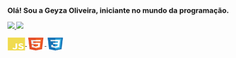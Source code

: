 ### Olá! Sou a Geyza Oliveira, iniciante no mundo da programação.
<div>
  <a href="">
<img height="180em" src="https://github-readme-stats.vercel.app/api?username=geyzaa&show_icons=true&theme=radical"/>
<img height="180em" src="https://github-readme-stats.vercel.app/api/top-langs/?username=geyzaa&layout-compact&langs_count-16&theme-16&theme=radical"/>
<!--<img src="https://github-readme-stats.vercel.app/api/top-langs/?username=geyzaa&hide_progress=true&layout-compact&langs_count-16&theme-16&theme=radical"/>-->
</div>
    
<div style="display: inline_block"><br>
  <img align="center" alt="Ge-Js" height="30" width="40" src="https://raw.githubusercontent.com/devicons/devicon/master/icons/javascript/javascript-plain.svg">
  <img align="center" alt="Ge-HTML" height="30" width="40" src="https://raw.githubusercontent.com/devicons/devicon/master/icons/html5/html5-original.svg">
  <img align="center" alt="Ge-CSS" height="30" width="40" src="https://raw.githubusercontent.com/devicons/devicon/master/icons/css3/css3-original.svg">
  
</div>

<div>
  
</div>
<!--
**geyzaa/geyzaa** is a ✨ _special_ ✨ repository because its `README.md` (this file) appears on your GitHub profile.

Here are some ideas to get you started:

- 🔭 I’m currently working on ...
- 🌱 I’m currently learning ...
- 👯 I’m looking to collaborate on ...
- 🤔 I’m looking for help with ...
- 💬 Ask me about ...
- 📫 How to reach me: ...
- 😄 Pronouns: ...
- ⚡ Fun fact: ...
-->
